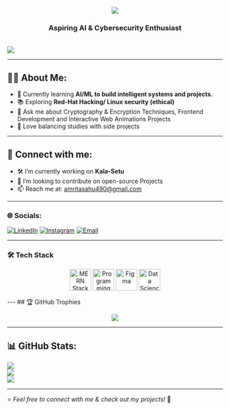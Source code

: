 <p align="center">
  <a href="https://git.io/typing-svg">
    <img src="https://readme-typing-svg.herokuapp.com?font=Monoid&weight=900&size=39&pause=1000&width=600&lines=Hi+there%2C+This+is+Amrita!" />
  </a>
  <br>
  <h3 align="center"> <b>Aspiring AI & Cybersecurity Enthusiast</b> </h3>
  <br>
  <img src="https://komarev.com/ghpvc/?username=Amritasahu04&style=flat-square" />
</p>


---

## 👩‍💻 About Me:
- 🌱 Currently learning **AI/ML to build intelligent systems and projects.**  
- 📚 Exploring **Red-Hat Hacking/ Linux security (ethical)**
- 💬 Ask me about Cryptography & Encryption Techniques, Frontend Development and Interactive Web Animations Projects 
- 🧩 Love balancing studies with side projects  

---

## 🔗 Connect with me:
- 🛠️ I’m currently working on **Kala-Setu**  
- 🤝 I’m looking to contribute on open-source Projects    
- 📫 Reach me at: [amritasahu490@gmail.com](mailto:amritasahu490@gmail.com)  

---

### 🌐 Socials:
[![LinkedIn](https://img.shields.io/badge/LinkedIn-%230077B5.svg?logo=linkedin&logoColor=white)](https://www.linkedin.com/in/amrita-sahu-5947aa2a3/)
[![Instagram](https://img.shields.io/badge/Instagram-%23E4405F.svg?logo=Instagram&logoColor=white)](https://www.instagram.com/amritaaa._.s)
[![Email](https://img.shields.io/badge/Email-D14836?logo=gmail&logoColor=white)](mailto:amritasahu490@gmail.com)  


---
### 🛠 Tech Stack

<p align="center">
  <!-- MERN Stack -->
  <img src="https://skillicons.dev/icons?i=mongodb,express,react,nodejs" alt="MERN Stack" width="50" height="50"/>
  <!-- Programming Languages -->
  <img src="https://skillicons.dev/icons?i=python,java,js" alt="Programming Languages" width="50" height="50"/>
  <!-- Design & UI/UX -->
  <img src="https://skillicons.dev/icons?i=figma" alt="Figma" width="50" height="50"/>
  <!-- Data Science / ML -->
  <img src="https://skillicons.dev/icons?i=scikitlearn,numpy,pandas,tensorflow" alt="Data Science & ML" width="50" height="50"/>
</p>
---
## 🏆 GitHub Trophies
<p align="center">
  <img src="https://github-profile-trophy.vercel.app/?username=Amritasahu04&theme=radical&no-frame=true&no-bg=false&margin-w=15" />
</p>


---

## 📊 GitHub Stats:
![](https://github-readme-stats.vercel.app/api?username=Amritasahu04&theme=tokyonight&hide_border=false&include_all_commits=true&count_private=true)  
![](https://github-readme-streak-stats.herokuapp.com/?user=Amritasahu04&theme=tokyonight&hide_border=false)  
![](https://github-readme-stats.vercel.app/api/top-langs/?username=Amritasahu04&theme=tokyonight&hide_border=false&layout=compact)  

---

⭐️ *Feel free to connect with me & check out my projects!* 🚀
  
